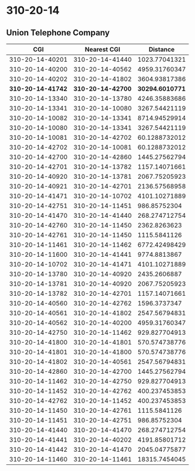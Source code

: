 # 310-20-14
## Union Telephone Company


| CGI | Nearest CGI | Distance |
|-----|-------------|----------|
| 310-20-14-40201 | 310-20-14-41440 | 1023.77041321 |
| 310-20-14-40200 | 310-20-14-40562 | 4959.31760347 |
| 310-20-14-40202 | 310-20-14-41802 | 3604.93817386 |
| **310-20-14-41742** | **310-20-14-42700** | **30294.6010771** |
| 310-20-14-13340 | 310-20-14-13780 | 4246.35883686 |
| 310-20-14-13341 | 310-20-14-10080 | 3267.54421119 |
| 310-20-14-10082 | 310-20-14-13341 | 8714.94529914 |
| 310-20-14-10080 | 310-20-14-13341 | 3267.54421119 |
| 310-20-14-10081 | 310-20-14-42702 | 60.1288732012 |
| 310-20-14-42702 | 310-20-14-10081 | 60.1288732012 |
| 310-20-14-42700 | 310-20-14-42860 | 1445.27562794 |
| 310-20-14-42701 | 310-20-14-13782 | 1157.14071661 |
| 310-20-14-40920 | 310-20-14-13781 | 2067.75205923 |
| 310-20-14-40921 | 310-20-14-42701 | 2136.57568958 |
| 310-20-14-41471 | 310-20-14-10702 | 4101.10271889 |
| 310-20-14-42751 | 310-20-14-11451 | 986.85752304 |
| 310-20-14-41470 | 310-20-14-41440 | 268.274712754 |
| 310-20-14-42760 | 310-20-14-11450 | 2362.8263623 |
| 310-20-14-42761 | 310-20-14-11450 | 1115.5841126 |
| 310-20-14-11461 | 310-20-14-11462 | 6772.42498429 |
| 310-20-14-11600 | 310-20-14-41441 | 9774.8813867 |
| 310-20-14-10702 | 310-20-14-41471 | 4101.10271889 |
| 310-20-14-13780 | 310-20-14-40920 | 2435.2606887 |
| 310-20-14-13781 | 310-20-14-40920 | 2067.75205923 |
| 310-20-14-13782 | 310-20-14-42701 | 1157.14071661 |
| 310-20-14-40560 | 310-20-14-42762 | 1596.3737347 |
| 310-20-14-40561 | 310-20-14-41802 | 2547.56794831 |
| 310-20-14-40562 | 310-20-14-40200 | 4959.31760347 |
| 310-20-14-42750 | 310-20-14-11462 | 929.827704913 |
| 310-20-14-41800 | 310-20-14-41801 | 570.574738776 |
| 310-20-14-41801 | 310-20-14-41800 | 570.574738776 |
| 310-20-14-41802 | 310-20-14-40561 | 2547.56794831 |
| 310-20-14-42860 | 310-20-14-42700 | 1445.27562794 |
| 310-20-14-11462 | 310-20-14-42750 | 929.827704913 |
| 310-20-14-11452 | 310-20-14-42762 | 400.237453853 |
| 310-20-14-42762 | 310-20-14-11452 | 400.237453853 |
| 310-20-14-11450 | 310-20-14-42761 | 1115.5841126 |
| 310-20-14-11451 | 310-20-14-42751 | 986.85752304 |
| 310-20-14-41440 | 310-20-14-41470 | 268.274712754 |
| 310-20-14-41441 | 310-20-14-40202 | 4191.85801712 |
| 310-20-14-41442 | 310-20-14-41470 | 2045.04775877 |
| 310-20-14-11460 | 310-20-14-11461 | 18315.7454045 |

